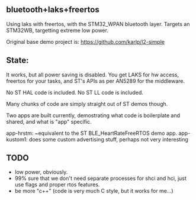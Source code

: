 ## bluetooth+laks+freertos

Using laks with freertos, with the STM32_WPAN bluetooth layer.
Targets an STM32WB, targetting extreme low power.

Original base demo project is: https://github.com/karlp/l2-simple

## State:
It works, but all power saving is disabled.  You get LAKS for hw access,
freertos for your tasks, and ST's APIs as per AN5289 for the middleware.

No ST HAL code is included. No ST LL code is included.

Many chunks of code are simply straight out of ST demos though.

Two apps are built currently, demostrating what code is boilerplate and shared,
and what is "app" specific.

app-hrstm: ~equivalent to the ST BLE_HeartRateFreeRTOS demo app.
app-kustom1: does some custom advertising stuff, perhaps not very interesting

## TODO
* low power, obviously.
* 99% sure that we don't need separate processes for shci and hci, just use flags and proper rtos features.
* be more "c++"  (code is very much C style, but it works for me...)
